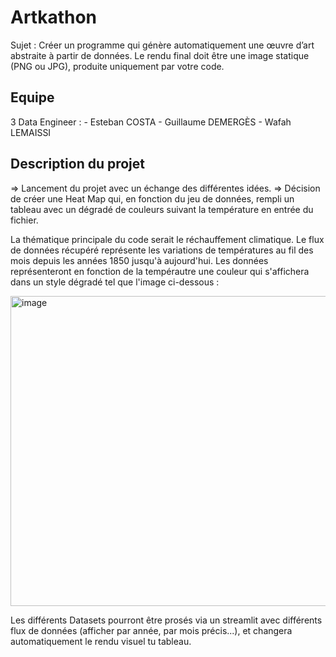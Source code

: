 # Artkathon
  Sujet : Créer un programme qui génère automatiquement une œuvre d’art abstraite à partir de données. Le rendu final doit être une image statique (PNG ou JPG), produite uniquement par votre code.
## Equipe
  3 Data Engineer : 
    - Esteban COSTA
    - Guillaume DEMERGÈS
    - Wafah LEMAISSI
    
## Description du projet
=> Lancement du projet avec un échange des différentes idées. 
=> Décision de créer une Heat Map qui, en fonction du jeu de données, rempli un tableau avec un dégradé de couleurs suivant la température en entrée du fichier.

La thématique principale du code serait le réchauffement climatique. Le flux de données récupéré représente les variations de températures au fil des mois depuis les années 1850 jusqu'à aujourd'hui. 
Les données représenteront en fonction de la tempérautre une couleur qui s'affichera dans un style dégradé tel que l'image ci-dessous : 

<img width="1011" height="496" alt="image" src="https://github.com/user-attachments/assets/527cbbe6-bbdf-412a-b49c-98960bf84e17" />

Les différents Datasets pourront être prosés via un streamlit avec différents flux de données (afficher par année, par mois précis...), et changera automatiquement le rendu visuel tu tableau.
